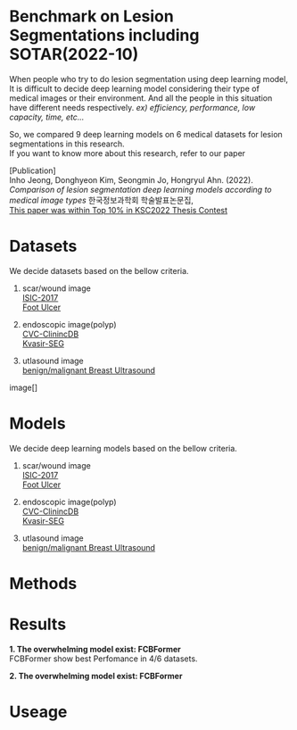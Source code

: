 # Benchmark on Lesion Segmentations including SOTAR(2022-10)   

When people who try to do lesion segmentation using deep learning model, It is difficult to decide deep learning model considering their type of medical images or their environment. And all the people in this situation have different needs respectively. *ex) efficiency, performance, low capacity, time, etc...*   

So, we compared 9 deep learning models on 6 medical datasets for lesion segmentations in this research.   
If you want to know more about this research, refer to our paper 

[Publication]   
Inho Jeong, Donghyeon Kim, Seongmin Jo, Hongryul Ahn. (2022).   
*Comparison of lesion segmentation deep learning models according to medical image types* 한국정보과학회 학술발표논문집,   
[This paper was within Top 10% in KSC2022 Thesis Contest](https://drive.google.com/file/d/182DaZQDwKJ5wJBJ4-_EpAW94AHy3uyS2/view)

# Datasets   
We decide datasets based on the bellow criteria.   

1. scar/wound image   
[ISIC-2017]()   
[Foot Ulcer]()   
2. endoscopic image(polyp)   
[CVC-ClinincDB]()   
[Kvasir-SEG]()   

3. utlasound image   
[benign/malignant Breast Ultrasound]()

image[]

# Models   
We decide deep learning models based on the bellow criteria.   

1. scar/wound image   
[ISIC-2017]()   
[Foot Ulcer]()   
2. endoscopic image(polyp)   
[CVC-ClinincDB]()   
[Kvasir-SEG]()   

3. utlasound image   
[benign/malignant Breast Ultrasound]()



# Methods   

# Results   
**1. The overwhelming model exist: FCBFormer**   
FCBFormer show best Perfomance in 4/6 datasets.   

**2. The overwhelming model exist: FCBFormer**



# Useage   
